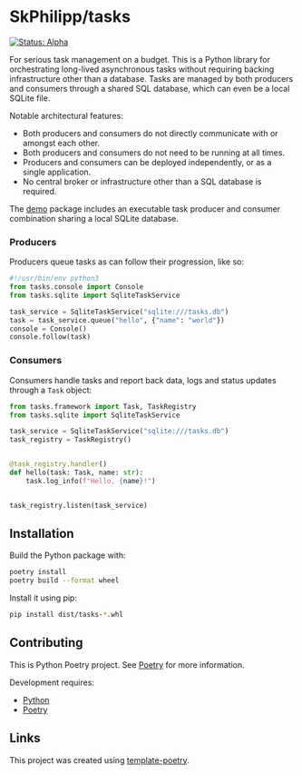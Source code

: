 # SkPhilipp/tasks

[![Status: Alpha](https://img.shields.io/badge/status-alpha-red)](https://release-engineers.com/open-source-badges/)

For serious task management on a budget. This is a Python library for orchestrating long-lived asynchronous tasks without requiring backing infrastructure other
than a database. Tasks are managed by both producers and consumers through a shared SQL database, which can even be a local SQLite file.

Notable architectural features:

- Both producers and consumers do not directly communicate with or amongst each other.
- Both producers and consumers do not need to be running at all times.
- Producers and consumers can be deployed independently, or as a single application.
- No central broker or infrastructure other than a SQL database is required.

The [demo](demo) package includes an executable task producer and consumer combination sharing a local SQLite database.

### Producers

Producers queue tasks as can follow their progression, like so:

```python
#!/usr/bin/env python3
from tasks.console import Console
from tasks.sqlite import SqliteTaskService

task_service = SqliteTaskService("sqlite:///tasks.db")
task = task_service.queue("hello", {"name": "world"})
console = Console()
console.follow(task)
```

### Consumers

Consumers handle tasks and report back data, logs and status updates through a `Task` object:

```python
from tasks.framework import Task, TaskRegistry
from tasks.sqlite import SqliteTaskService

task_service = SqliteTaskService("sqlite:///tasks.db")
task_registry = TaskRegistry()


@task_registry.handler()
def hello(task: Task, name: str):
    task.log_info(f"Hello, {name}!")


task_registry.listen(task_service)
```

## Installation

Build the Python package with:

```bash
poetry install
poetry build --format wheel
```

Install it using pip:

```bash
pip install dist/tasks-*.whl
```

## Contributing

This is Python Poetry project.
See [Poetry](https://python-poetry.org/) for more information.

Development requires:

- [Python](https://www.python.org/)
- [Poetry](https://python-poetry.org/)

## Links

This project was created using [template-poetry](https://github.com/release-engineers/template-poetry).
